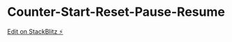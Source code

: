 # Counter-Start-Reset-Pause-Resume

[Edit on StackBlitz ⚡️](https://stackblitz.com/edit/react-b9z4mk)